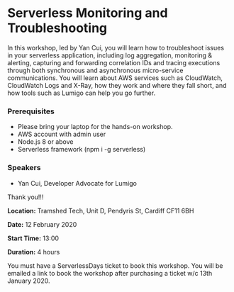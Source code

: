 # Serverless Monitoring and Troubleshooting

In this workshop, led by Yan Cui, you will learn how to troubleshoot issues in your serverless application, including log aggregation, monitoring & alerting, capturing and forwarding correlation IDs and tracing executions through both synchronous and asynchronous micro-service communications. You will learn about AWS services such as CloudWatch, CloudWatch Logs and X-Ray, how they work and where they fall short, and how tools such as Lumigo can help you go further.


### Prerequisites

- Please bring your laptop for the hands-on workshop.
- AWS account with admin user
- Node.js 8 or above
- Serverless framework (npm i -g serverless)


### Speakers

- Yan Cui, Developer Advocate for Lumigo

Thank you!!!

**Location:** Tramshed Tech, Unit D, Pendyris St, Cardiff CF11 6BH

**Date:** 12 February 2020

**Start Time:** 13:00

**Duration:** 4 hours

You must have a ServerlessDays ticket to book this workshop. You will be emailed a link to book the workshop after purchasing a ticket w/c 13th January 2020.